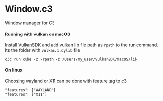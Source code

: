 # Window.c3
Window manager for C3

#### Running with vulkan on macOS

Install VulkanSDK and add vulkan lib file path as `rpath` to the run command.
Its the folder with `vulkan.1.dylib` file
````
c3c run cube -z -rpath -z /Users/my_user/VulkanSDK/macOS/lib
````

#### On linux
Choosing wayland or X11 can be done with feature tag to c3
```
"features": ["WAYLAND"]
"features": ["X11"]
```